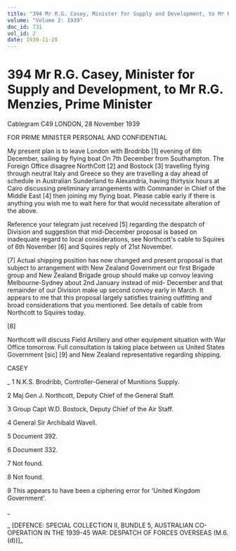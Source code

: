 ```yaml
---
title: "394 Mr R.G. Casey, Minister for Supply and Development, to Mr R.G. Menzies, Prime Minister"
volume: "Volume 2: 1939"
doc_id: 731
vol_id: 2
date: 1939-11-28
---
```


# 394 Mr R.G. Casey, Minister for Supply and Development, to Mr R.G. Menzies, Prime Minister

Cablegram C49 LONDON, 28 November 1939

FOR PRIME MINISTER PERSONAL AND CONFIDENTIAL

My present plan is to leave London with Brodribb [1] evening of 6th December, sailing by flying boat On 7th December from Southampton. The Foreign Office disagree NorthCott [2] and Bostock [3] travelling flying through neutral Italy and Greece so they are travelling a day ahead of schedule in Australian Sunderland to Alexandria, having thirtysix hours at Cairo discussing preliminary arrangements with Commander in Chief of the Middle East [4] then joining my flying boat. Please cable early if there is anything you wish me to wait here for that would necessitate alteration of the above.

Reference your telegram just received [5] regarding the despatch of Division and suggestion that mid-December proposal is based on inadequate regard to local considerations, see Northcott's cable to Squires of 6th November [6] and Squires reply of 21st November.

[7] Actual shipping position has now changed and present proposal is that subject to arrangement with New Zealand Government our first Brigade group and New Zealand Brigade group should make up convoy leaving Melbourne-Sydney about 2nd January instead of mid- December and that remainder of our Division make up second convoy early in March. It appears to me that this proposal largely satisfies training outfitting and broad considerations that you mentioned. See details of cable from Northcott to Squires today.

[8]

Northcott will discuss Field Artillery and other equipment situation with War Office tomorrow. Full consultation is taking place between us United States Government [sic] [9] and New Zealand representative regarding shipping.

CASEY

_ 1 N.K.S. Brodribb, Controller-General of Munitions Supply.

2 Maj Gen J. Northcott, Deputy Chief of the General Staff.

3 Group Capt W.D. Bostock, Deputy Chief of the Air Staff.

4 General Sir Archibald Wavell.

5 Document 392.

6 Document 332.

7 Not found.

8 Not found.

9 This appears to have been a ciphering error for 'United Kingdom Government'.

_

_ [DEFENCE: SPECIAL COLLECTION II, BUNDLE 5, AUSTRALIAN CO-OPERATION IN THE 1939-45 WAR: DESPATCH OF FORCES OVERSEAS (M.6.(d))]_
